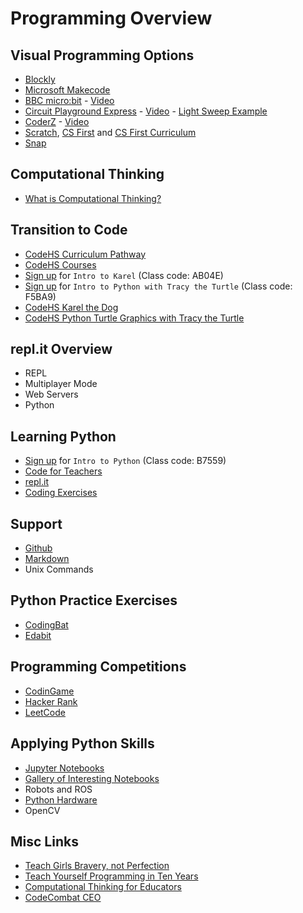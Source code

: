 # Programming Overview

## Visual Programming Options
* [Blockly](https://developers.google.com/blockly/)
* [Microsoft Makecode](https://www.microsoft.com/en-us/makecode)
* [BBC micro:bit](https://microbit.org) - [Video](https://www.youtube.com/watch?v=Wuza5WXiMkc)
* [Circuit Playground Express](https://www.adafruit.com/product/3333) - [Video](https://www.youtube.com/watch?v=4lGRgO40UhM) - [Light Sweep Example](../light-sweep/)
* [CoderZ](http://www.GoCoderZ.com/) - [Video](https://www.youtube.com/watch?v=au3qUudqBo8)
* [Scratch](https://scratch.mit.edu), [CS First](https://csfirst.withgoogle.com) and [CS First Curriculum](https://csfirst.withgoogle.com/c/cs-first/en/curriculum.html)
* [Snap](https://snap.berkeley.edu)

## Computational Thinking
* [What is Computational Thinking?](https://www.youtube.com/watch?v=sxUJKn6TJOI)

## Transition to Code
* [CodeHS Curriculum Pathway](https://codehs.com/info/curriculum/pathways/6-12)
* [CodeHS Courses](https://codehs.com/course/catalog?ms=false&hs=false&tab=all)
* [Sign up](https://codehs.com/go/AB04E) for ``Intro to Karel`` (Class code: AB04E) 
* [Sign up](https://codehs.com/go/F5BA9) for ``Intro to Python with Tracy the Turtle`` (Class code: F5BA9)
* [CodeHS Karel the Dog](https://codehs.com/editor/hoc/video/540744/3832/2640?)
* [CodeHS Python Turtle Graphics with Tracy the Turtle](https://codehs.com/hoc_turtle) 

## repl.it Overview
* REPL
* Multiplayer Mode
* Web Servers
* Python 

## Learning Python
* [Sign up](http://codehs.com/go/B7559) for ``Intro to Python`` (Class code: B7559)
* [Code for Teachers](https://www.youtube.com/playlist?list=PLzP_6l8bQEa9Q-ARfEFsTuXk8GMHkKStD)
* [repl.it](https://repl.it)
* [Coding Exercises](../python-basics)


## Support
* [Github](https://github.com)
* [Markdown](../markdown)
* Unix Commands


## Python Practice Exercises
* [CodingBat](http://codingbat.com/python)
* [Edabit](https://edabit.com)


## Programming Competitions
* [CodinGame](https://www.codingame.com)
* [Hacker Rank](https://www.hackerrank.com)
* [LeetCode](https://leetcode.com)


## Applying Python Skills
* [Jupyter Notebooks](https://colab.research.google.com/notebooks/charts.ipynb#scrollTo=08RTGn_xE3MP)
* [Gallery of Interesting Notebooks](https://github.com/jupyter/jupyter/wiki/A-gallery-of-interesting-Jupyter-Notebooks)
* Robots and ROS
* [Python Hardware](https://circuitpython.org/downloads)
* OpenCV

## Misc Links
* [Teach Girls Bravery, not Perfection](https://www.ted.com/talks/reshma_saujani_teach_girls_bravery_not_perfection?language=en)
* [Teach Yourself Programming in Ten Years](http://norvig.com/21-days.html)
* [Computational Thinking for Educators](https://computationalthinkingcourse.withgoogle.com/course)
* [CodeCombat CEO](http://www.nickwinter.net)
